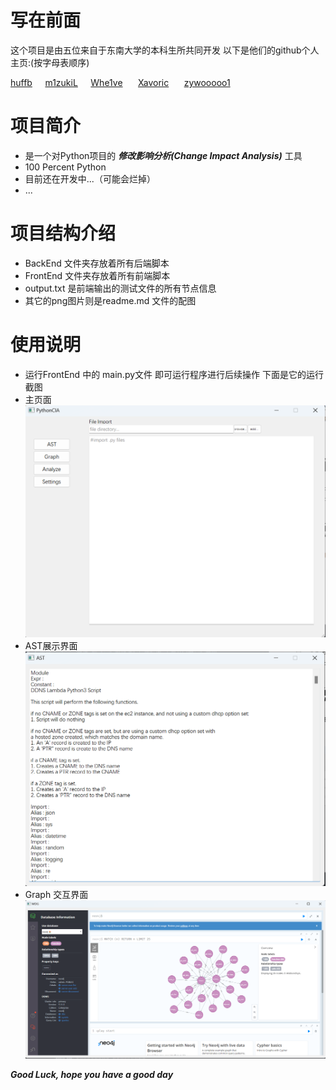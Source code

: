 # 写在前面
这个项目是由五位来自于东南大学的本科生所共同开发
以下是他们的github个人主页:(按字母表顺序)

  [huffb](https://github.com/huffb)$\quad$ [m1zukiL](https://github.com/m1zukiL)$\quad$ [Whe1ve](https://github.com/Whe1veWUPK) $\quad$ [Xavoric](https://github.com/Xavoric) $\quad$ [zywooooo1](https://github.com/zywooooo1)
# 项目简介
* 是一个对Python项目的 ***修改影响分析(Change Impact Analysis)*** 工具
* 100 Percent Python
* 目前还在开发中...（可能会烂掉）
* ...
# 项目结构介绍
* BackEnd 文件夹存放着所有后端脚本
* FrontEnd 文件夹存放着所有前端脚本
* output.txt 是前端输出的测试文件的所有节点信息
* 其它的png图片则是readme.md 文件的配图
# 使用说明
* 运行FrontEnd 中的 main.py文件 即可运行程序进行后续操作 下面是它的运行截图
* 主页面![Alt text](MainFrame.png)
* AST展示界面![Alt text](AST.png)
* Graph 交互界面![Alt text](MDG.png)


***Good Luck, hope you have a good day***